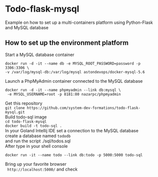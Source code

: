 # Todo-flask-mysql
Example on how to set up a multi-containers platform using Python-Flask and MySQL database 

## How to set up the environment platform
Start a MySQL database container   
```code
docker run -d -it --name db -e MYSQL_ROOT_PASSWORD=password -p 3306:3306 \
-v /var/log/mysql-db:/var/log/mysql astondevops/docker-mysql-5.6
```
Launch a PhpMyAdmin container connected to the MySQL database
```code
docker run -d -it --name phpmyadmin --link db:mysql \
 -e MYSQL_USERNAME=root -p 8181:80 nazarpc/phpmyadmin
```
Get this repository  
```git clone https://github.com/system-dev-formations/todo-flask-mysql.git```  
Build todo-sql image  
```cd todo-flask-mysql```  
```docker build -t todo-sql . ```  
In your Goland Intellij IDE set a connection to the MySQL database   
create a database named ```tododb```      
and run the script ./sql/todos.sql   
After type in your shell console  
```code 
docker run -it --name todo --link db:todo -p 5000:5000 todo-sql
```
Bring up your favorite browser   
``` http://localhost:5000/```
and check 

